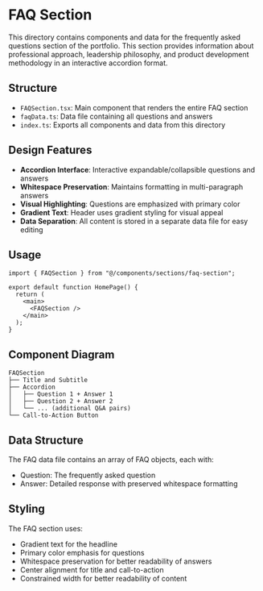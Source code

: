 # FAQ Section

This directory contains components and data for the frequently asked questions section of the portfolio. This section provides information about professional approach, leadership philosophy, and product development methodology in an interactive accordion format.

## Structure

- `FAQSection.tsx`: Main component that renders the entire FAQ section
- `faqData.ts`: Data file containing all questions and answers
- `index.ts`: Exports all components and data from this directory

## Design Features

- **Accordion Interface**: Interactive expandable/collapsible questions and answers
- **Whitespace Preservation**: Maintains formatting in multi-paragraph answers
- **Visual Highlighting**: Questions are emphasized with primary color
- **Gradient Text**: Header uses gradient styling for visual appeal
- **Data Separation**: All content is stored in a separate data file for easy editing

## Usage

```tsx
import { FAQSection } from "@/components/sections/faq-section";

export default function HomePage() {
  return (
    <main>
      <FAQSection />
    </main>
  );
}
```

## Component Diagram

```
FAQSection
├── Title and Subtitle
├── Accordion
│   ├── Question 1 + Answer 1
│   ├── Question 2 + Answer 2
│   └── ... (additional Q&A pairs)
└── Call-to-Action Button
```

## Data Structure

The FAQ data file contains an array of FAQ objects, each with:

- Question: The frequently asked question
- Answer: Detailed response with preserved whitespace formatting

## Styling

The FAQ section uses:

- Gradient text for the headline
- Primary color emphasis for questions
- Whitespace preservation for better readability of answers
- Center alignment for title and call-to-action
- Constrained width for better readability of content
